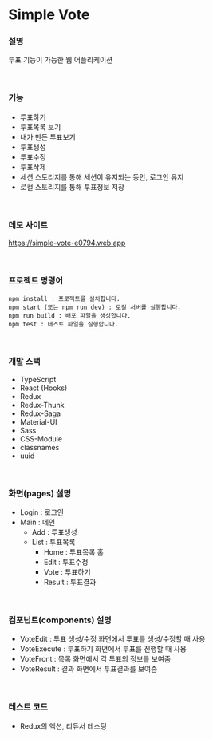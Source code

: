 # Simple Vote

### 설명
투표 기능이 가능한 웹 어플리케이션

<br />

### 기능
- 투표하기
- 투표목록 보기
- 내가 만든 투표보기
- 투표생성
- 투표수정
- 투표삭제
- 세션 스토리지를 통해 세션이 유지되는 동안, 로그인 유지
- 로컬 스토리지를 통해 투표정보 저장
<br />

### 데모 사이트
https://simple-vote-e0794.web.app

<br />

### 프로젝트 명령어
```
npm install : 프로젝트를 설치합니다.
npm start (또는 npm run dev) : 로컬 서버를 실행합니다.
npm run build : 배포 파일을 생성합니다.
npm test : 테스트 파일을 실행합니다.
``` 

<br />

### 개발 스택
- TypeScript
- React (Hooks)
- Redux
- Redux-Thunk
- Redux-Saga
- Material-UI
- Sass
- CSS-Module
- classnames
- uuid

<br />

### 화면(pages) 설명
- Login : 로그인
- Main : 메인
  - Add : 투표생성
  - List : 투표목록
    - Home : 투표목록 홈
    - Edit : 투표수정
    - Vote : 투표하기
    - Result : 투표결과 
<br />

### 컴포넌트(components) 설명
- VoteEdit : 투표 생성/수정 화면에서 투표를 생성/수정할 때 사용
- VoteExecute : 투표하기 화면에서 투표를 진행할 때 사용 
- VoteFront : 목록 화면에서 각 투표의 정보를 보여줌
- VoteResult : 결과 화면에서 투표결과를 보여줌

<br />

### 테스트 코드
- Redux의 액션, 리듀서 테스팅

<br />
